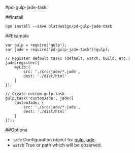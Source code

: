 #pd-gulp-jade-task

##Install

	npm install --save platdesign/pd-gulp-jade-task
	
##Example

	var gulp = require('gulp');
	var jade = require('pd-gulp-jade-task')(gulp);

	// Register default tasks (default, watch, build, etc.)
	jade.register({
		myLib:{
			src: './src/jade/*.jade',
			dest: './dist/html'
		}
	});

	// Create custom gulp-task
	gulp.task('customJade', jade({
		customJade: {
			src: './src/jade/*.jade',
			dest: './dist/html'
		}
	}));


##Options

- `jade` Configuration object for [gulp-jade](https://github.com/phated/gulp-jade).
- `watch` True or path which will be observed.
